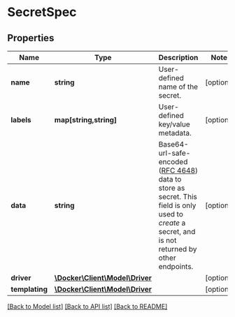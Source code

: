 # SecretSpec

## Properties
Name | Type | Description | Notes
------------ | ------------- | ------------- | -------------
**name** | **string** | User-defined name of the secret. | [optional] 
**labels** | **map[string,string]** | User-defined key/value metadata. | [optional] 
**data** | **string** | Base64-url-safe-encoded ([RFC 4648](https://tools.ietf.org/html/rfc4648#section-5)) data to store as secret.  This field is only used to _create_ a secret, and is not returned by other endpoints. | [optional] 
**driver** | [**\Docker\Client\Model\Driver**](Driver.md) |  | [optional] 
**templating** | [**\Docker\Client\Model\Driver**](Driver.md) |  | [optional] 

[[Back to Model list]](../../README.md#documentation-for-models) [[Back to API list]](../../README.md#documentation-for-api-endpoints) [[Back to README]](../../README.md)

